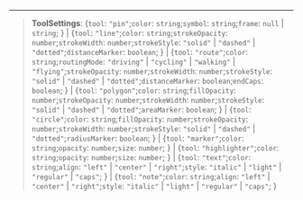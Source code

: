 ***

> **ToolSettings**: \{`tool`: `"pin"`;`color`: `string`;`symbol`: `string`;`frame`: `null` | `string`; } | \{`tool`: `"line"`;`color`: `string`;`strokeOpacity`: `number`;`strokeWidth`: `number`;`strokeStyle`: `"solid"` | `"dashed"` | `"dotted"`;`distanceMarker`: `boolean`; } | \{`tool`: `"route"`;`color`: `string`;`routingMode`: `"driving"` | `"cycling"` | `"walking"` | `"flying"`;`strokeOpacity`: `number`;`strokeWidth`: `number`;`strokeStyle`: `"solid"` | `"dashed"` | `"dotted"`;`distanceMarker`: `boolean`;`endCaps`: `boolean`; } | \{`tool`: `"polygon"`;`color`: `string`;`fillOpacity`: `number`;`strokeOpacity`: `number`;`strokeWidth`: `number`;`strokeStyle`: `"solid"` | `"dashed"` | `"dotted"`;`areaMarker`: `boolean`; } | \{`tool`: `"circle"`;`color`: `string`;`fillOpacity`: `number`;`strokeOpacity`: `number`;`strokeWidth`: `number`;`strokeStyle`: `"solid"` | `"dashed"` | `"dotted"`;`radiusMarker`: `boolean`; } | \{`tool`: `"marker"`;`color`: `string`;`opacity`: `number`;`size`: `number`; } | \{`tool`: `"highlighter"`;`color`: `string`;`opacity`: `number`;`size`: `number`; } | \{`tool`: `"text"`;`color`: `string`;`align`: `"left"` | `"center"` | `"right"`;`style`: `"italic"` | `"light"` | `"regular"` | `"caps"`; } | \{`tool`: `"note"`;`color`: `string`;`align`: `"left"` | `"center"` | `"right"`;`style`: `"italic"` | `"light"` | `"regular"` | `"caps"`; }
